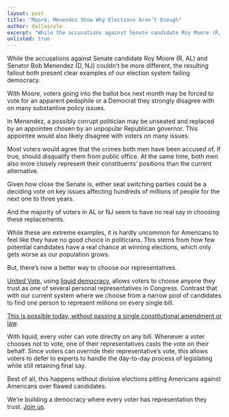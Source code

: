```yaml
---
layout: post
title: "Moore, Menendez Show Why Elections Aren’t Enough"
author: dallascole
excerpt: "While the accusations against Senate candidate Roy Moore (R, AL) and Senator Bob Menendez (D, NJ) couldn't be more different, the resulting fallout both present clear examples of our election system failing democracy."
unlisted: true
---
```


While the accusations against Senate candidate Roy Moore (R, AL) and Senator Bob Menendez (D, NJ) couldn't be more different, the resulting fallout both present clear examples of our election system failing democracy.

With Moore, voters going into the ballot box next month may be forced to vote for an apparent pedophile or a Democrat they strongly disagree with on many substantive policy issues.

In Menendez, a possibly corrupt politician may be unseated and replaced by an appointee chosen by an unpopular Republican governor. This appointee would also likely disagree with voters on many issues.

Most voters would agree that the crimes both men have been accused of, if true, should disqualify them from public office. At the same time, both men also more closely represent their constituents’ positions than the current alternative.

Given how close the Senate is, either seat switching parties could be a deciding vote on key issues affecting hundreds of millions of people for the next one to three years.

And the majority of voters in AL or NJ seem to have no real say in choosing these replacements.

While these are extreme examples, it is hardly uncommon for Americans to feel like they have no good choice in politicians. This stems from how few potential candidates have a real chance at winning elections, which only gets worse as our population grows.

But, there’s now a better way to choose our representatives.

[United Vote](http://united.vote/), using [liquid democracy](https://www.youtube.com/watch?v=Ya1dNNzkQTE), allows voters to choose anyone they trust as one of several personal representatives in Congress. Contrast that with our current system where we choose from a narrow pool of candidates to find one person to represent millions on every single bill.

[This is possible today, without passing a single constitutional amendment or law](https://blog.united.vote/2017/11/06/announcing-united-vote/).

With liquid, every voter can vote directly on any bill. Whenever a voter chooses not to vote, one of their representatives casts the vote on their behalf. Since voters can override their representative’s vote, this allows voters to defer to experts to handle the day-to-day process of legislating while still retaining final say.

Best of all, this happens without divisive elections pitting Americans against Americans over flawed candidates.

We’re building a democracy where every voter has representation they trust. [Join us](https://united.vote/join).
